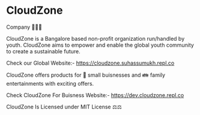 # CloudZone
Company 
🏢🏢🏢
 
CloudZone is a Bangalore based non-profit organization run/handled by youth. CloudZone aims to empower and enable the global youth community to create a sustainable future.

Check our Global Website:-
https://cloudzone.suhassumukh.repl.co

CloudZone offers products for 🏢 small buisnesses and 👪 family entertainments with exciting offers.

Check CloudZone For Buisness Website:- 
https://dev.cloudzone.repl.co


CloudZone Is Licensed under MIT License ⚖️⚖️


